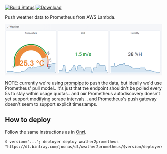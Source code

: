 [![Build Status](https://img.shields.io/travis/joonas-fi/weather2prometheus.svg?style=for-the-badge)](https://travis-ci.org/joonas-fi/weather2prometheus)
[![Download](https://img.shields.io/badge/Download-bintray%20latest-blue.svg?style=for-the-badge)](https://bintray.com/joonas/dl/weather2prometheus/_latestVersion#files)

Push weather data to Prometheus from AWS Lambda.

![](docs/grafana.png)

NOTE: currently we're using [prompipe](https://github.com/function61/prompipe) to push
the data, but ideally we'd use Prometheus' pull model.. it's just that the endpoint shouldn't
be polled every 5s to stay within usage quotas.. and our Prometheus autodiscovery doesn't
yet support modifying scrape intervals .. and Prometheus's push gateway doesn't seem to
support explicit timestamps.


How to deploy
-------------

Follow the same instructions as in [Onni](https://github.com/function61/onni).

```
$ version="..."; deployer deploy weather2prometheus "https://dl.bintray.com/joonas/dl/weather2prometheus/$version/deployerspec.zip"
```
